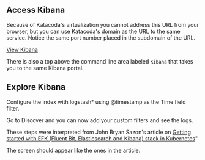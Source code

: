 ## Access Kibana ##

Because of Katacoda's virtualization you cannot address this URL from your browser, but you can use Katacoda's domain as the URL to the same service. Notice the same port number placed in the subdomain of the URL.

[View Kibana](https://[[HOST_SUBDOMAIN]]-30003-[[KATACODA_HOST]].environments.katacoda.com/)

There is also a top above the command line area labeled `Kibana` that takes you to the same Kibana portal.

## Explore Kibana ##

Configure the index with logstash* using @timestamp as the Time field filter.

Go to Discover and you can now add your custom filters and see the logs.

These steps were interpreted from John Bryan Sazon's article on [Getting started with EFK (Fluent Bit, Elasticsearch and Kibana) stack in Kubernetes](https://medium.com/@jbsazon/aggregated-kubernetes-container-logs-with-fluent-bit-elasticsearch-and-kibana-5a9708c5dd9a)"

The screen should appear like the ones in the article.
